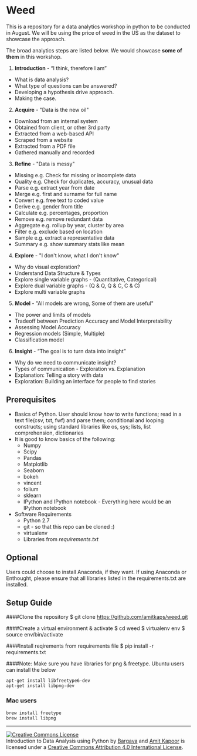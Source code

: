 # Weed

This is a repository for a data analytics workshop in python to be conducted in August.
We will be using the price of weed in the US as the dataset to showcase the approach.

The broad analytics steps are listed below. We would showcase **some of them** in this workshop.

1. **Introduction** - “I think, therefore I am”
  - What is data analysis?
  - What type of questions can be answered?
  - Developing a hypothesis drive approach.
  - Making the case.

2. **Acquire** - "Data is the new oil"
  - Download from an internal system
  - Obtained from client, or other 3rd party
  - Extracted from a web-based API
  - Scraped from a website
  - Extracted from a PDF file
  - Gathered manually and recorded

3. **Refine** - "Data is messy"
  - Missing e.g. Check for missing or incomplete data
  - Quality e.g. Check for duplicates, accuracy, unusual data
  - Parse e.g. extract year from date
  - Merge e.g. first and surname for full name
  - Convert e.g. free text to coded value
  - Derive e.g. gender from title
  - Calculate e.g. percentages, proportion
  - Remove e.g. remove redundant data
  - Aggregate e.g. rollup by year, cluster by area
  - Filter e.g. exclude based on location
  - Sample e.g. extract a representative data
  - Summary e.g. show summary stats like mean

4. **Explore** - "I don't know, what I don't know"
  - Why do visual exploration?
  - Understand Data Structure & Types
  - Explore single variable graphs - (Quantitative, Categorical)
  - Explore dual variable graphs - (Q & Q, Q & C, C & C)
  - Explore multi variable graphs

5. **Model** - "All models are wrong, Some of them are useful"
  - The power and limits of models
  - Tradeoff between Prediction Accuracy and Model Interpretability
  - Assessing Model Accuracy
  - Regression models (Simple, Multiple)
  - Classification model

6. **Insight** - “The goal is to turn data into insight”
  - Why do we need to communicate insight?
  - Types of communication - Exploration vs. Explanation
  - Explanation: Telling a story with data
  - Exploration: Building an interface for people to find stories
  
## Prerequisites
* Basics of Python. User should know how to write functions; read in a text file(csv, txt, fwf) and parse them; conditional and looping constructs; using standard libraries like os, sys; lists, list comprehension, dictionaries
* It is good to know basics of the following:
    * Numpy
    * Scipy
    * Pandas
    * Matplotlib
    * Seaborn
    * bokeh
    * vincent
    * folium
    * sklearn
    * IPython and IPython notebook - Everything here would be an IPython notebook
* Software Requirements
    * Python 2.7
    * git - so that this repo can be cloned :)  
    * virtualenv
    * Libraries from *requirements.txt*

## Optional
Users could choose to install Anaconda, if they want. If using Anaconda or Enthought, please ensure that all libraries listed in the requirements.txt are installed.

## Setup Guide

####Clone the repository
    $ git clone https://github.com/amitkaps/weed.git

####Create a virtual environment & activate
    $ cd weed
    $ virtualenv env
    $ source env/bin/activate

####Install reqirements from requirements file
    $ pip install -r requirements.txt

####Note: Make sure you have libraries for png & freetype.
Ubuntu users can install the below

    apt-get install libfreetype6-dev
    apt-get install libpng-dev

### Mac users
    brew install freetype
    brew install libpng


---

<a rel="license" href="http://creativecommons.org/licenses/by/4.0/"><img alt="Creative Commons License" style="border-width:0" src="https://i.creativecommons.org/l/by/4.0/88x31.png" /></a><br /><span xmlns:dct="http://purl.org/dc/terms/" property="dct:title">Introduction to Data Analysis using Python</span> by <a xmlns:cc="http://creativecommons.org/ns#" href="https://twitter.com/bargava/" property="cc:attributionName" rel="cc:attributionURL">Bargava</a> and <a xmlns:cc="http://creativecommons.org/ns#" href="https://twitter.com/amitkaps/" property="cc:attributionName" rel="cc:attributionURL">Amit Kapoor</a> is licensed under a <a rel="license" href="http://creativecommons.org/licenses/by/4.0/">Creative Commons Attribution 4.0 International License</a>.
